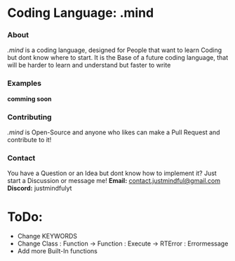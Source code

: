 # Coding Language: .mind

### About
*.mind* is a coding language, designed for People that want to learn Coding but dont know where to start. It is the Base of a future coding language, that will be harder to learn and understand but faster to write

### Examples
**comming soon**

### Contributing
*.mind* is Open-Source and anyone who likes can make a Pull Request and contribute to it!

### Contact
You have a Question or an Idea but dont know how to implement it? Just start a Discussion or message me!
**Email:** contact.justmindful@gmail.com
**Discord:** justmindfulyt

# ToDo:
 - Change KEYWORDS
 - Change Class : Function -> Function : Execute -> RTError : Errormessage
 - Add more Built-In functions

